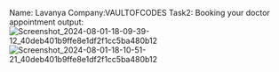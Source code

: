 Name: Lavanya
Company:VAULTOFCODES
Task2: Booking your doctor appointment 
output:![Screenshot_2024-08-01-18-09-39-12_40deb401b9ffe8e1df2f1cc5ba480b12](https://github.com/user-attachments/assets/11022bdd-6a47-4717-91c9-68a2bbac9afe)
![Screenshot_2024-08-01-18-10-51-21_40deb401b9ffe8e1df2f1cc5ba480b12](https://github.com/user-attachments/assets/4ad86f5e-572e-442e-8c73-10c53aadca49)
